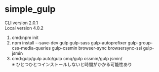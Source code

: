 simple_gulp
===========
  
CLI version 2.0.1  
Local version 4.0.2  
  
1. cmd:npm init  
2. npm install --save-dev gulp gulp-sass gulp-autoprefixer gulp-group-css-media-queries gulp-cssmin browser-sync browsersync-ssi gulp-jsmin  
3. cmd:gulp/gulp auto/gulp cmq/gulp cssmin/gulp jsmin/  
※ ひとつひとつインストールしないと時間がかかる可能性あり
